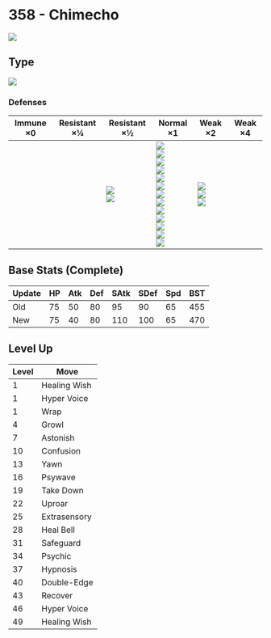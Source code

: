 # 358 - Chimecho
![][358]

## Type

![][psychic]

### Defenses

Immune ×0 | Resistant ×¼ | Resistant ×½                       | Normal ×1                                                                                                                                                                                              | Weak ×2                                   | Weak ×4 | 
---       | ---          | ---                                | ---                                                                                                                                                                                                    | ---                                       | ---     | 
          |              | ![][fighting]<br> ![][psychic]<br> | ![][normal]<br> ![][flying]<br> ![][poison]<br> ![][ground]<br> ![][rock]<br> ![][steel]<br> ![][fire]<br> ![][water]<br> ![][grass]<br> ![][electric]<br> ![][ice]<br> ![][dragon]<br> ![][fairy]<br> | ![][bug]<br> ![][ghost]<br> ![][dark]<br> |         | 

## Base Stats (Complete)

Update | HP  | Atk | Def | SAtk | SDef | Spd | BST | 
---    | --- | --- | --- | ---  | ---  | --- | --- | 
Old    | 75  | 50  | 80  | 95   | 90   | 65  | 455 | 
New    | 75  | 40  | 80  | 110  | 100  | 65  | 470 | 

## Level Up

Level | Move         | 
---   | ---          | 
1     | Healing Wish | 
1     | Hyper Voice  | 
1     | Wrap         | 
4     | Growl        | 
7     | Astonish     | 
10    | Confusion    | 
13    | Yawn         | 
16    | Psywave      | 
19    | Take Down    | 
22    | Uproar       | 
25    | Extrasensory | 
28    | Heal Bell    | 
31    | Safeguard    | 
34    | Psychic      | 
37    | Hypnosis     | 
40    | Double-Edge  | 
43    | Recover      | 
46    | Hyper Voice  | 
49    | Healing Wish | 

[358]: ../img/pokemon/358.png
[normal]: ../img/types/normal.png
[fire]: ../img/types/fire.png
[fighting]: ../img/types/fighting.png
[water]: ../img/types/water.png
[flying]: ../img/types/flying.png
[grass]: ../img/types/grass.png
[poison]: ../img/types/poison.png
[electric]: ../img/types/electric.png
[ground]: ../img/types/ground.png
[psychic]: ../img/types/psychic.png
[rock]: ../img/types/rock.png
[ice]: ../img/types/ice.png
[bug]: ../img/types/bug.png
[dragon]: ../img/types/dragon.png
[ghost]: ../img/types/ghost.png
[dark]: ../img/types/dark.png
[steel]: ../img/types/steel.png
[fairy]: ../img/types/fairy.png
